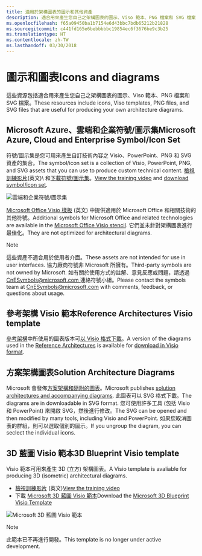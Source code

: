 ```yaml
---
title: 適用於架構圖表的圖示和其他資產
description: 適合用來產生您自己之架構圖表的圖示、Viso 範本、PNG 檔案和 SVG 檔案
ms.openlocfilehash: f65a09450ba1b7154e6d43bbc7bdb65212b21828
ms.sourcegitcommit: c441fd165e6bebbbbbc19854ec6f3676be9c3b25
ms.translationtype: HT
ms.contentlocale: zh-TW
ms.lasthandoff: 03/30/2018
---
```

# <a name="icons-and-diagrams"></a><span data-ttu-id="672b5-103">圖示和圖表</span><span class="sxs-lookup"><span data-stu-id="672b5-103">Icons and diagrams</span></span>

<span data-ttu-id="672b5-104">這些資源包括適合用來產生您自己之架構圖表的圖示、Viso 範本、PNG 檔案和 SVG 檔案。</span><span class="sxs-lookup"><span data-stu-id="672b5-104">These resources include icons, Viso templates, PNG files, and SVG files that are useful for producing your own architecture diagrams.</span></span>

## <a name="microsoft-azure-cloud-and-enterprise-symbolicon-set"></a><span data-ttu-id="672b5-105">Microsoft Azure、雲端和企業符號/圖示集</span><span class="sxs-lookup"><span data-stu-id="672b5-105">Microsoft Azure, Cloud and Enterprise Symbol/Icon Set</span></span>

<span data-ttu-id="672b5-106">符號/圖示集是您可用來產生自訂技術內容之 Visio、PowerPoint、PNG 和 SVG 資產的集合。</span><span class="sxs-lookup"><span data-stu-id="672b5-106">The symbol/icon set is a collection of Visio, PowerPoint, PNG, and SVG assets that you can use to produce custom technical content.</span></span>
<span data-ttu-id="672b5-107">[檢視訓練影片](http://aka.ms/CnESymbolsVideo)\(英文)\ 和[下載符號/圖示集](http://aka.ms/CnESymbols)。</span><span class="sxs-lookup"><span data-stu-id="672b5-107">[View the training video](http://aka.ms/CnESymbolsVideo) and [download symbol/icon set](http://aka.ms/CnESymbols).</span></span> 

![雲端和企業符號/圖示集](./_images/CnESymbols.png)

<span data-ttu-id="672b5-109">[Microsoft Office Visio 樣板](http://www.microsoft.com/download/details.aspx?id=35772) \(英文\) 中提供適用於 Microsoft Office 和相關技術的其他符號。</span><span class="sxs-lookup"><span data-stu-id="672b5-109">Additional symbols for Microsoft Office and related technologies are available in the [Microsoft Office Visio stencil](http://www.microsoft.com/download/details.aspx?id=35772).</span></span> <span data-ttu-id="672b5-110">它們並未針對架構圖表進行最佳化。</span><span class="sxs-lookup"><span data-stu-id="672b5-110">They are not optimized for architectural diagrams.</span></span>   

> [!NOTE]
> <span data-ttu-id="672b5-111">這些資產不適合用於使用者介面。</span><span class="sxs-lookup"><span data-stu-id="672b5-111">These assets are not intended for use in user interfaces.</span></span> <span data-ttu-id="672b5-112">協力廠商符號非 Microsoft 所擁有。</span><span class="sxs-lookup"><span data-stu-id="672b5-112">Third-party symbols are not owned by Microsoft.</span></span>
> <span data-ttu-id="672b5-113">如有關於使用方式的註解、意見反應或問題，請透過 [CnESymbols@microsoft.com ](mailto:CnESymbols@microsoft.com) 連絡符號小組。</span><span class="sxs-lookup"><span data-stu-id="672b5-113">Please contact the symbols team at [CnESymbols@microsoft.com](mailto:CnESymbols@microsoft.com) with comments, feedback, or questions about usage.</span></span>

## <a name="reference-architectures-visio-template"></a><span data-ttu-id="672b5-114">參考架構 Visio 範本</span><span class="sxs-lookup"><span data-stu-id="672b5-114">Reference Architectures Visio template</span></span> 

<span data-ttu-id="672b5-115">[參考架構](../reference-architectures/index.md)中所使用的圖表版本可[以 Visio 格式下載](https://aka.ms/arch-diagrams)。</span><span class="sxs-lookup"><span data-stu-id="672b5-115">A version of the diagrams used in the [Reference Architectures](../reference-architectures/index.md) is available for [download in Visio format](https://aka.ms/arch-diagrams).</span></span>

## <a name="solution-architecture-diagrams"></a><span data-ttu-id="672b5-116">方案架構圖表</span><span class="sxs-lookup"><span data-stu-id="672b5-116">Solution Architecture Diagrams</span></span>

<span data-ttu-id="672b5-117">Microsoft 會發佈[方案架構和隨附的圖表](https://azure.microsoft.com/solutions/architecture/)。</span><span class="sxs-lookup"><span data-stu-id="672b5-117">Microsoft publishes [solution architectures and accompanying diagrams](https://azure.microsoft.com/solutions/architecture/).</span></span> <span data-ttu-id="672b5-118">此圖表可以 SVG 格式下載。</span><span class="sxs-lookup"><span data-stu-id="672b5-118">The diagrams are in downloadable in SVG format.</span></span> <span data-ttu-id="672b5-119">您可使用許多工具 (包括 Visio 和 PowerPoint) 來開啟 SVG，然後進行修改。</span><span class="sxs-lookup"><span data-stu-id="672b5-119">The SVG can be opened and then modified by many tools, including Visio and PowerPoint.</span></span> <span data-ttu-id="672b5-120">如果您取消圖表的群組，則可以選取個別的圖示。</span><span class="sxs-lookup"><span data-stu-id="672b5-120">If you ungroup the diagram, you can seclect the individual icons.</span></span>   

## <a name="3d-blueprint-visio-template"></a><span data-ttu-id="672b5-121">3D 藍圖 Visio 範本</span><span class="sxs-lookup"><span data-stu-id="672b5-121">3D Blueprint Visio template</span></span>

<span data-ttu-id="672b5-122">Visio 範本可用來產生 3D (立方) 架構圖表。</span><span class="sxs-lookup"><span data-stu-id="672b5-122">A Visio template is avaliable for producing 3D (isometric) architectural diagrams.</span></span>

- <span data-ttu-id="672b5-123">[檢視訓練影片](http://aka.ms/3dBlueprintTemplateVideo) \(英文\)</span><span class="sxs-lookup"><span data-stu-id="672b5-123">[View the training video](http://aka.ms/3dBlueprintTemplateVideo)</span></span> 
- <span data-ttu-id="672b5-124">下載 [Microsoft 3D 藍圖 Visio 範本](http://aka.ms/3DBlueprintTemplate)</span><span class="sxs-lookup"><span data-stu-id="672b5-124">Download the [Microsoft 3D Blueprint Visio Template](http://aka.ms/3DBlueprintTemplate)</span></span>

![Microsoft 3D 藍圖 Visio 範本](./_images/3DBlueprintVisioTemplate.png)

> [!NOTE]
> <span data-ttu-id="672b5-126">此範本已不再進行開發。</span><span class="sxs-lookup"><span data-stu-id="672b5-126">This template is no longer under active development.</span></span>

